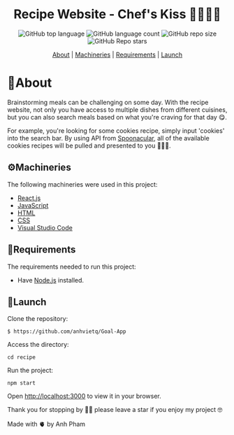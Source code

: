 <div align ='center'>

# Recipe Website - Chef's Kiss 👩🏻‍🍳✨

<img alt="GitHub top language" src="https://img.shields.io/github/languages/top/anhvietq/recipe?style=plastic">
<img alt="GitHub language count" src="https://img.shields.io/github/languages/count/anhvietq/recipe?style=plastic">
<img alt="GitHub repo size" src="https://img.shields.io/github/repo-size/anhvietq/Recipe?style=plastic">
<img alt="GitHub Repo stars" src="https://img.shields.io/github/stars/anhvietq/recipe?style=plastic">


[About](https://github.com/anhvietq/recipe/edit/main/README.md#about) | 
[Machineries](https://github.com/anhvietq/recipe/edit/main/README.md#machinerird)  | 
[Requirements](https://github.com/anhvietq/recipe/edit/main/README.md#requirements)  | 
[Launch](https://github.com/anhvietq/recipe/edit/main/README.md#launch) 
</div>

# 📢About

Brainstorming meals can be challenging on some day. With the recipe website, not only you have access to multiple dishes from different cuisines, but you can also search meals based on what you're craving for that day 😋. 

For example, you're looking for some cookies recipe, simply input 'cookies' into the search bar. By using API from [Spoonacular](https://spoonacular.com/food-api), all of the available cookies recipes will be pulled and presented to you 🍪🙌🏻.
  
## ⚙️Machineries
The following machineries were used in this project: 
  - [React.js](https://reactjs.org)
  - [JavaScript](https://www.javascript.com)
  - [HTML](https://html.com)
  - [CSS](https://www.w3schools.com/css/)
  - [Visual Studio Code](https://code.visualstudio.com)
 
## 📑Requirements
The requirements needed to run this project: 
  - Have [Node.js](https://nodejs.org/en/) installed.

## 🚀Launch
  Clone the repository:
```
$ https://github.com/anhvietq/Goal-App
```
  Access the directory: 
```
cd recipe
```
  Run the project: 
``` 
npm start
```
  Open [http://localhost:3000](http://localhost:3000) to view it in your browser.
  
  
Thank you for stopping by 🫶🏻 please leave a star if you enjoy my project 🤓

Made with 🫀 by Anh Pham


